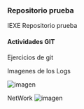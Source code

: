  ### Repositorio prueba

IEXE Repositorio prueba 

 #### Actividades GIT 
 
 Ejercicios de git 
 
 Imagenes de los Logs


 ![imagen](https://user-images.githubusercontent.com/7386346/131176318-cdc72038-61c6-4c0e-9ac2-13adc6ef605c.png)

NetWork 
![imagen](https://user-images.githubusercontent.com/7386346/131176506-bd027825-45a5-40da-aed3-3e716c0bab9b.png)

